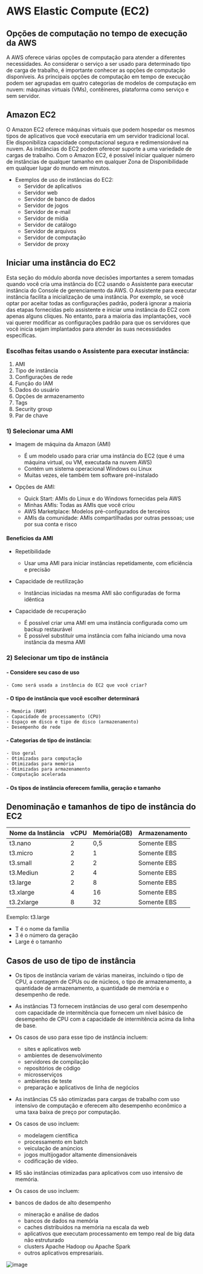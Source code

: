 # AWS Elastic Compute (EC2)
## Opções de computação no tempo de execução da AWS
A AWS oferece várias opções de computação para atender a diferentes necessidades. Ao considerar o serviço a ser usado para determinado tipo de carga de trabalho, é importante conhecer as opções de computação disponíveis.
As principais opções de computação em tempo de execução podem ser agrupadas em quatro categorias de modelos de computação em nuvem: máquinas virtuais (VMs), contêineres, plataforma como serviço e sem servidor.

## Amazon EC2
O Amazon EC2 oferece máquinas virtuais que podem hospedar os mesmos tipos de aplicativos que você executaria em um servidor tradicional local. 
Ele disponibiliza capacidade computacional segura e redimensionável na nuvem. 
As instâncias do EC2 podem oferecer suporte a uma variedade de cargas de trabalho.
Com o Amazon EC2, é possível iniciar qualquer número de instâncias de qualquer tamanho em qualquer Zona de Disponibilidade em qualquer lugar do mundo em minutos. 

- Exemplos de uso de instâncias do EC2:
    - Servidor de aplicativos
    - Servidor web
    - Servidor de banco de dados
    - Servidor de jogos
    - Servidor de e-mail
    - Servidor de mídia
    - Servidor de catálogo
    - Servidor de arquivos
    - Servidor de computação
    - Servidor de proxy

      
## Iniciar uma instância do EC2
Esta seção do módulo aborda nove decisões importantes a serem tomadas quando você cria uma instância do EC2 usando o Assistente para executar instância do Console de gerenciamento da AWS.
O Assistente para executar instância facilita a inicialização de uma instância. Por exemplo, se você optar por aceitar todas as configurações padrão, poderá ignorar a maioria das etapas fornecidas pelo assistente e iniciar uma instância do EC2 com apenas alguns cliques.
No entanto, para a maioria das implantações, você vai querer modificar as configurações padrão para que os servidores que você inicia sejam implantados para atender às suas necessidades específicas.

### Escolhas feitas usando o Assistente para executar instância:
1. AMI
2. Tipo de instância
3. Configurações de rede
4. Função do IAM
5. Dados do usuário
6. Opções de armazenamento
7. Tags
8. Security group
9. Par de chave

###  1) Selecionar uma AMI
- Imagem de máquina da Amazon (AMI)
    - É um modelo usado para criar uma instância do EC2 (que é uma máquina virtual, ou VM, executada na nuvem AWS)
    - Contém um sistema operacional Windows ou Linux
    - Muitas vezes, ele também tem software pré-instalado

- Opções de AMI:
     - Quick Start: AMIs do Linux e do Windows fornecidas pela AWS
     - Minhas AMIs: Todas as AMIs que você criou
     - AWS Marketplace: Modelos pré-configurados de terceiros 
     - AMIs da comunidade: AMIs compartilhadas por outras pessoas; use por sua conta e risco


#### Benefícios da AMI
- Repetibilidade
    - Usar uma AMI para iniciar instâncias repetidamente, com eficiência e precisão
 
- Capacidade de reutilização
    - Instâncias iniciadas na mesma AMI são configuradas de forma idêntica
 
- Capacidade de recuperação
    - É possível criar uma AMI em uma instância configurada como um backup restaurável
    - É possível substituir uma instância com falha iniciando uma nova instância da mesma AMI
 

### 2) Selecionar um tipo de instância
#### - Considere seu caso de uso 
    - Como será usada a instância do EC2 que você criar?
#### - O tipo de instância que você escolher determinará 
    - Memória (RAM) 
    - Capacidade de processamento (CPU) 
    - Espaço em disco e tipo de disco (armazenamento) 
    - Desempenho de rede
#### - Categorias de tipo de instância: 
    - Uso geral 
    - Otimizadas para computação 
    - Otimizadas para memória 
    - Otimizadas para armazenamento 
    - Computação acelerada
#### - Os tipos de instância oferecem família, geração e tamanho 

## Denominação e tamanhos de tipo de instância do EC2 

| Nome da Instância | vCPU | Memória(GB) | Armazenamento |
|-------------------|------|-------------|---------------|
| t3.nano | 2 | 0,5 | Somente EBS |
| t3.micro | 2 | 1 | Somente EBS |
| t3.small | 2 | 2 | Somente EBS |
| t3.Mediun | 2 | 4 | Somente EBS |
| t3.large | 2 | 8 | Somente EBS |
| t3.xlarge | 4 | 16 | Somente EBS |
| t3.2xlarge | 8 | 32 | Somente EBS |


Exemplo: t3.large  
- T é o nome da família 
- 3 é o número da geração 
- Large é o tamanho

## Casos de uso de tipo de instância
- Os tipos de instância variam de várias maneiras, incluindo o tipo de CPU, a contagem de CPUs ou de núcleos, o tipo de armazenamento, a quantidade de armazenamento, a quantidade de memória e o desempenho de rede.

- As instâncias T3 fornecem instâncias de uso geral com desempenho com capacidade de intermitência que fornecem um nível básico de desempenho de CPU com a capacidade de intermitência acima da linha de base.
- Os casos de uso para esse tipo de instância incluem:
  - sites e aplicativos web
  - ambientes de desenvolvimento
  - servidores de compilação
  - repositórios de código
  - microsserviços
  - ambientes de teste
  - preparação e aplicativos de linha de negócios

- As instâncias C5 são otimizadas para cargas de trabalho com uso intensivo de computação e oferecem alto desempenho econômico a uma taxa baixa de preço por computação.
- Os casos de uso incluem:
    - modelagem científica
    - processamento em batch
    - veiculação de anúncios
    - jogos multijogador altamente dimensionáveis
    - codificação de vídeo.
 
- R5 são instâncias otimizadas para aplicativos com uso intensivo de memória.
- Os casos de uso incluem:
- bancos de dados de alto desempenho
    - mineração e análise de dados
    - bancos de dados na memória
    - caches distribuídos na memória na escala da web
    - aplicativos que executam processamento em tempo real de big data não estruturado
    - clusters Apache Hadoop ou Apache Spark
    - outros aplicativos empresariais.



![image](https://github.com/luane-loureiro/EscolaDaNuvem-AWS/assets/100947092/fedbb61b-342a-4748-b3bd-70b8ed46d81e)





